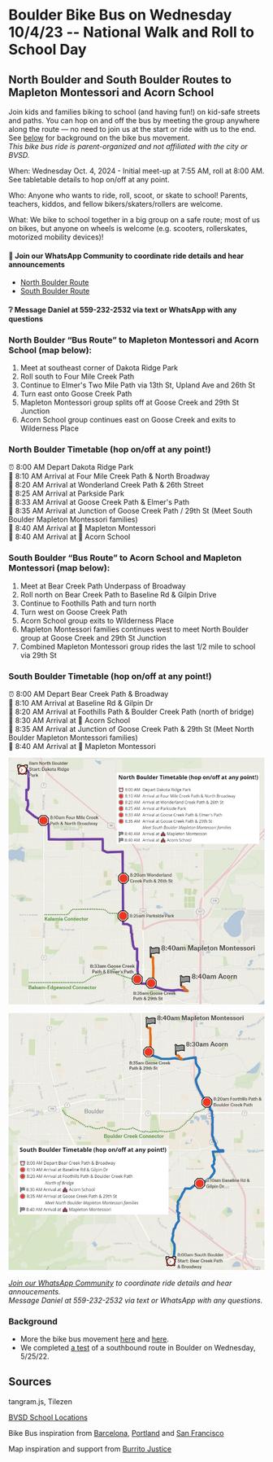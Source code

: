 # Boulder Bike Bus on Wednesday 10/4/23 -- National Walk and Roll to School Day
## North Boulder and South Boulder Routes to Mapleton Montessori and Acorn School

Join kids and families biking to school (and having fun!) on kid-safe streets and paths. You can hop on and off the bus by meeting the group anywhere along the route — no need to join us at the start or ride with us to the end. See [below](https://github.com/sheeter/boulder_bike_bus/blob/main/README.md#background) for background on the bike bus movement.   
*This bike bus ride is parent-organized and not affiliated with the city or BVSD.*

<!--- ### Dakota Ridge Park to Acorn School with service to Mapleton Montessori and schools along Elmer's TwoMile and Goose Creek Paths. --->  

When: Wednesday Oct. 4, 2024 - Initial meet-up at 7:55 AM, roll at 8:00 AM. See tabletable details to hop on/off at any point.  

Who: Anyone who wants to ride, roll, scoot, or skate to school! Parents, teachers, kiddos, and fellow bikers/skaters/rollers are welcome.

What: We bike to school together in a big group on a safe route; most of us on bikes, but anyone on wheels is welcome (e.g. scooters, rollerskates, motorized mobility devices)!

#### 💬 Join our WhatsApp Community to coordinate ride details and hear announcements
* [North Boulder Route](https://chat.whatsapp.com/JwwTZQnzupG5rmS3lVhVQ5)
* [South Boulder Route](https://chat.whatsapp.com/HCWOhsPoq3oBJiPli9CAo6)
#### ❔ Message Daniel at 559-232-2532 via text or WhatsApp with any questions

### North Boulder “Bus Route” to Mapleton Montessori and Acorn School (map below):
1. Meet at southeast corner of Dakota Ridge Park
2. Roll south to Four Mile Creek Path
3. Continue to Elmer's Two Mile Path via 13th St, Upland Ave and 26th St
4. Turn east onto Goose Creek Path
5. Mapleton Montessori group splits off at Goose Creek and 29th St Junction
6. Acorn School group continues east on Goose Creek and exits to Wilderness Place

<!--- ### Initial Southbound Crosstown “Bus Route” (map below): --->
<!--- 1. Meet at Parkside Park and 26th Street --->
<!--- 2. Roll south onto Elmer's Two Mile Path --->
<!--- 3. Turn east onto Goose Creek --->
<!--- 4. Turn south onto Foothills Path --->
<!--- 5. Continue south on Bear Creek Trail --->
<!--- 6. Turn west onto Skunk Creek Greenway --->
<!--- 7. Arrive at BCSIS/High Peaks Elementary --->

### North Boulder Timetable (hop on/off at any point!)

⏰ 8:00 AM Depart Dakota Ridge Park  
🛑 8:10 AM Arrival at Four Mile Creek Path & North Broadway  
🛑 8:20 AM Arrival at Wonderland Creek Path & 26th Street  
🛑 8:25 AM Arrival at Parkside Park  
🛑 8:33 AM Arrival at Goose Creek Path & Elmer's Path  
🛑 8:35 AM Arrival at Junction of Goose Creek Path / 29th St (Meet South Boulder Mapleton Montessori families)  
🏁 8:40 AM Arrival at 🏫 Mapleton Montessori  
🏁 8:40 AM Arrival at 🏫 Acorn School  
<!---🛑 8:35 AM Arrival at Junction of Goose Creek Path / Balsam & Edgewood Connector--->
<!---🛑 8:50 AM Arrival at Junction of Skunk Creek Path / Boulder Creek Path--->
<!---🏁 9:00 AM Arrival at 🏫 BCSIS/High Peaks Elementary--->

### South Boulder “Bus Route” to Acorn School and Mapleton Montessori (map below):
1. Meet at Bear Creek Path Underpass of Broadway
2. Roll north on Bear Creek Path to Baseline Rd & Gilpin Drive
3. Continue to Foothills Path and turn north
4. Turn west on Goose Creek Path
5. Acorn School group exits to Wilderness Place
6. Mapleton Montessori families continues west to meet North Boulder group at Goose Creek and 29th St Junction
7. Combined Mapleton Montessori group rides the last 1/2 mile to school via 29th St

### South Boulder Timetable (hop on/off at any point!)

⏰ 8:00 AM Depart Bear Creek Path & Broadway  
🛑 8:10 AM Arrival at Baseline Rd & Gilpin Dr  
🛑 8:20 AM Arrival at Foothills Path & Boulder Creek Path (north of bridge)  
🏁 8:30 AM Arrival at 🏫 Acorn School  
🛑 8:35 AM Arrival at Junction of Goose Creek Path & 29th St (Meet North Boulder Mapleton Montessori families)  
🏁 8:40 AM Arrival at 🏫 Mapleton Montessori  

[![screenshot](https://raw.githubusercontent.com/sheeter/boulder_bike_bus/main/images/North%20boulder%202023%201002.jpeg)]([https://sheeter.github.io/boulder_bike_bus/map#14.208333333333334/40.0462/-105.2724](https://raw.githubusercontent.com/sheeter/boulder_bike_bus/main/images/North%20boulder%202023%201002.jpeg))

[![screenshot](https://raw.githubusercontent.com/sheeter/boulder_bike_bus/main/images/South%20Boulder%202023%201002.png)]([https://sheeter.github.io/boulder_bike_bus/map#14.208333333333334/40.0462/-105.2724](https://raw.githubusercontent.com/sheeter/boulder_bike_bus/main/images/South%20Boulder%202023%201002.png))

<!--- ### [Zoomable map](https://sheeter.github.io/boulder_bike_bus/map#14.208333333333334/40.0462/-105.2724) *with marching ants to indicate direction of route* --->
<!--- [![screenshot](https://raw.githubusercontent.com/sheeter/boulder_bike_bus/main/images/Screenshot%202023-09-25%20221050%20route.png)](https://sheeter.github.io/boulder_bike_bus/map#14.208333333333334/40.0462/-105.2724) --->

*[Join our WhatsApp Community](https://chat.whatsapp.com/JwwTZQnzupG5rmS3lVhVQ5) to coordinate ride details and hear annoucements.*  
*Message Daniel at 559-232-2532 via text or WhatsApp with any questions.*

### Background
* More the bike bus movement [here](https://www.bloomberg.com/news/features/2022-02-10/kids-board-bike-trains-from-barcelona-to-san-francisco) and [here](https://www.youtube.com/watch?v=kT_GwQfoomw).  
* We completed [a test](https://twitter.com/BoulderBikeBus/status/1529523741297889280) of a southbound route in Boulder on Wednesday, 5/25/22. 

<!--- ### Additional Schools Served --->
<!--- If parents volunteer to lead, the route can include additional service to the following schools: Snow Lion Preschool, Columbine Elementary, Boulder Bilingual Preschool and Whittier Elementary. --->
 
<!--- "Add to your calendar" --->

<!---[![Twitter URL](https://img.shields.io/twitter/url/https/twitter.com/boulderbikebus.svg?style=social&label=Follow%20%40boulderbikebus)](https://twitter.com/boulderbikebus)--->

<!--- *Questions, suggestions, or press inquiries? Send a Twitter DM.* --->

<!---<iframe src='https://sheeter.github.io/boulder_bike_bus/map#14/40.0332/-105.2629' width='100%' height=‘600'> </iframe>--->

<!--- Please text 559-232-2532 if you're interested in leading a route to your school or have suggestions to make the rides more accessible and inclusive. --->

## Sources

tangram.js, Tilezen

[BVSD School Locations](https://bvsdschools.maps.arcgis.com/apps/webappviewer/index.html?id=9217a1d6a88a4b769c38495617983d9f)

Bike Bus inspiration from [Barcelona](https://twitter.com/bicibuseixample), [Portland](https://www.tiktok.com/@coachbalto?lang=en) and [San Francisco](https://kidsafesf.com/bike-bus)

Map inspiration and support from [Burrito Justice](https://twitter.com/burritojustice)
